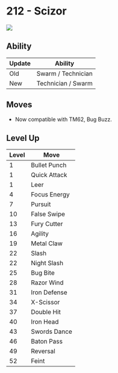 # 212 - Scizor
![][212]

## Ability

Update | Ability
---    | ---
Old    | Swarm / Technician
New    | Technician / Swarm

## Moves

 - Now compatible with TM62, Bug Buzz.

## Level Up

Level | Move
---   | ---
  1   | Bullet Punch
  1   | Quick Attack
  1   | Leer
  4   | Focus Energy
  7   | Pursuit
 10   | False Swipe
 13   | Fury Cutter
 16   | Agility
 19   | Metal Claw
 22   | Slash
 22   | Night Slash
 25   | Bug Bite
 28   | Razor Wind
 31   | Iron Defense
 34   | X-Scissor
 37   | Double Hit
 40   | Iron Head
 43   | Swords Dance
 46   | Baton Pass
 49   | Reversal
 52   | Feint



[212]: ../img/pokemon/212.png
